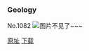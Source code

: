 ### Geology
No.1082
![图片不见了~~~](https://imgs.xkcd.com/comics/geology.png)

[原址](https://xkcd.com//1082) [下载](https://imgs.xkcd.com/comics/geology.png)

